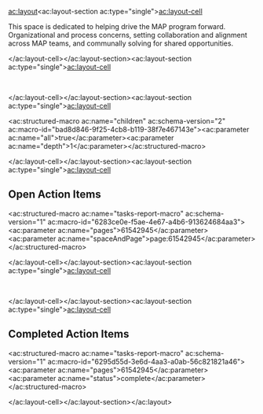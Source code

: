 <ac:layout><ac:layout-section ac:type="single"><ac:layout-cell><p>This space is dedicated to helping drive the MAP program forward. Organizational and process concerns, setting collaboration and alignment across MAP teams, and communally solving for shared opportunities.</p></ac:layout-cell></ac:layout-section><ac:layout-section ac:type="single"><ac:layout-cell><p>&nbsp;</p></ac:layout-cell></ac:layout-section><ac:layout-section ac:type="single"><ac:layout-cell><p><ac:structured-macro ac:name="children" ac:schema-version="2" ac:macro-id="bad8d846-9f25-4cb8-b119-38f7e467143e"><ac:parameter ac:name="all">true</ac:parameter><ac:parameter ac:name="depth">1</ac:parameter></ac:structured-macro></p></ac:layout-cell></ac:layout-section><ac:layout-section ac:type="single"><ac:layout-cell><h2>Open Action Items</h2><p><ac:structured-macro ac:name="tasks-report-macro" ac:schema-version="1" ac:macro-id="6283ce0e-f5ae-4e67-a4b6-913624684aa3"><ac:parameter ac:name="pages">61542945</ac:parameter><ac:parameter ac:name="spaceAndPage">page:61542945</ac:parameter></ac:structured-macro></p></ac:layout-cell></ac:layout-section><ac:layout-section ac:type="single"><ac:layout-cell><p>&nbsp;</p></ac:layout-cell></ac:layout-section><ac:layout-section ac:type="single"><ac:layout-cell><h2>Completed Action Items</h2><p><ac:structured-macro ac:name="tasks-report-macro" ac:schema-version="1" ac:macro-id="6295d55d-3e6d-4aa3-a0ab-56c821821a46"><ac:parameter ac:name="pages">61542945</ac:parameter><ac:parameter ac:name="status">complete</ac:parameter></ac:structured-macro></p></ac:layout-cell></ac:layout-section></ac:layout>